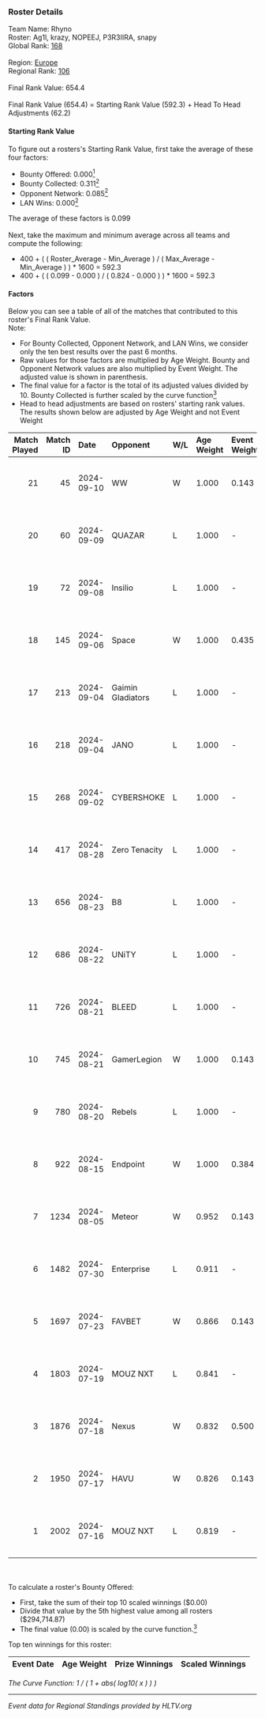 ### Roster Details<br />
Team Name: Rhyno<br />
Roster: Ag1l, krazy, NOPEEJ, P3R3IIRA, snapy<br />
Global Rank: [168](../../standings_global_2024_09_11.md)<br />
<br />
Region: [Europe]( ../../standings_europe_2024_09_11.md)<br />
Regional Rank: [106]( ../../standings_europe_2024_09_11.md)<br />
<br />
Final Rank Value:  654.4<br />
<br />
Final Rank Value (654.4) = Starting Rank Value (592.3) + Head To Head Adjustments (62.2)<br />

#### Starting Rank Value<br />
To figure out a rosters's Starting Rank Value, first take the average of these four factors:<br />
- Bounty Offered: 0.000[<sup>1</sup>](#table2)
- Bounty Collected: 0.311[<sup>2</sup>](#table1)
- Opponent Network: 0.085[<sup>2</sup>](#table1)
- LAN Wins: 0.000[<sup>2</sup>](#table1)

The average of these factors is 0.099<br />
<br />
Next, take the maximum and minimum average across all teams and compute the following:<br />
- 400 + ( ( Roster_Average - Min_Average ) / ( Max_Average - Min_Average ) ) * 1600 = 592.3
- 400 + ( ( 0.099 - 0.000 ) / ( 0.824 - 0.000 ) ) * 1600 = 592.3


#### Factors<br />
Below you can see a table of all of the matches that contributed to this roster's Final Rank Value.<br />
Note:<br />

- For Bounty Collected, Opponent Network, and LAN Wins, we consider only the ten best results over the past 6 months.
- Raw values for those factors are multiplied by Age Weight. Bounty and Opponent Network values are also multiplied by Event Weight. The adjusted value is shown in parenthesis.
- The final value for a factor is the total of its adjusted values divided by 10. Bounty Collected is further scaled by the curve function[<sup>3</sup>](#curveFunction)
- Head to head adjustments are based on rosters' starting rank values. The results shown below are adjusted by Age Weight and not Event Weight
<span id="table1"></span><br />


| Match Played | Match ID | Date       | Opponent          | W/L | Age Weight | Event Weight | Bounty Collected | Opponent Network | LAN Wins  | H2H Adj. | Roster                               |
| -: | -: | :- | :- | :- | :- | :- | :- | :- | :- | -: | :- |
|           21 |       45 | 2024-09-10 | WW                | W   | 1.000      | 0.143        | 0.000 (0.000)    | 0.000 (0.000)    | 0 (0.000) |     5.67 | Ag1l, krazy, NOPEEJ, P3R3IIRA, snapy |
|           20 |       60 | 2024-09-09 | QUAZAR            | L   | 1.000      | -            | -                | -                | -         |   -20.78 | Ag1l, krazy, NOPEEJ, P3R3IIRA, snapy |
|           19 |       72 | 2024-09-08 | Insilio           | L   | 1.000      | -            | -                | -                | -         |    -6.17 | Ag1l, krazy, NOPEEJ, P3R3IIRA, snapy |
|           18 |      145 | 2024-09-06 | Space             | W   | 1.000      | 0.435        | 0.004 (0.002)    | 0.478 (0.208)    | 0 (0.000) |    18.89 | Ag1l, krazy, NOPEEJ, P3R3IIRA, snapy |
|           17 |      213 | 2024-09-04 | Gaimin Gladiators | L   | 1.000      | -            | -                | -                | -         |    -5.07 | Ag1l, krazy, NOPEEJ, P3R3IIRA, snapy |
|           16 |      218 | 2024-09-04 | JANO              | L   | 1.000      | -            | -                | -                | -         |   -17.35 | Ag1l, krazy, NOPEEJ, P3R3IIRA, snapy |
|           15 |      268 | 2024-09-02 | CYBERSHOKE        | L   | 1.000      | -            | -                | -                | -         |    -4.75 | Ag1l, krazy, NOPEEJ, P3R3IIRA, snapy |
|           14 |      417 | 2024-08-28 | Zero Tenacity     | L   | 1.000      | -            | -                | -                | -         |    -4.88 | Ag1l, krazy, NOPEEJ, P3R3IIRA, snapy |
|           13 |      656 | 2024-08-23 | B8                | L   | 1.000      | -            | -                | -                | -         |    -2.62 | Ag1l, DDias, krazy, snapy, TMKj      |
|           12 |      686 | 2024-08-22 | UNiTY             | L   | 1.000      | -            | -                | -                | -         |    -6.64 | Ag1l, DDias, krazy, snapy, TMKj      |
|           11 |      726 | 2024-08-21 | BLEED             | L   | 1.000      | -            | -                | -                | -         |    -2.81 | Ag1l, DDias, krazy, snapy, TMKj      |
|           10 |      745 | 2024-08-21 | GamerLegion       | W   | 1.000      | 0.143        | 0.196 (0.028)    | 0.586 (0.084)    | 0 (0.000) |    28.71 | Ag1l, DDias, krazy, snapy, TMKj      |
|            9 |      780 | 2024-08-20 | Rebels            | L   | 1.000      | -            | -                | -                | -         |    -6.20 | Ag1l, DDias, krazy, snapy, TMKj      |
|            8 |      922 | 2024-08-15 | Endpoint          | W   | 1.000      | 0.384        | 0.066 (0.025)    | 0.703 (0.270)    | 0 (0.000) |    26.80 | Ag1l, DDias, krazy, snapy, TMKj      |
|            7 |     1234 | 2024-08-05 | Meteor            | W   | 0.952      | 0.143        | 0.011 (0.002)    | 0.124 (0.017)    | 0 (0.000) |    18.41 | Ag1l, DDias, krazy, snapy, TMKj      |
|            6 |     1482 | 2024-07-30 | Enterprise        | L   | 0.911      | -            | -                | -                | -         |    -5.50 | Ag1l, DDias, krazy, snapy, TMKj      |
|            5 |     1697 | 2024-07-23 | FAVBET            | W   | 0.866      | 0.143        | 0.002 (0.000)    | 0.673 (0.083)    | 0 (0.000) |    21.00 | Ag1l, DDias, krazy, snapy, TMKj      |
|            4 |     1803 | 2024-07-19 | MOUZ NXT          | L   | 0.841      | -            | -                | -                | -         |    -2.57 | Ag1l, DDias, krazy, snapy, TMKj      |
|            3 |     1876 | 2024-07-18 | Nexus             | W   | 0.832      | 0.500        | 0.009 (0.004)    | 0.415 (0.173)    | 0 (0.000) |    17.45 | Ag1l, DDias, krazy, snapy, TMKj      |
|            2 |     1950 | 2024-07-17 | HAVU              | W   | 0.826      | 0.143        | 0.000 (0.000)    | 0.126 (0.015)    | 0 (0.000) |    12.75 | Ag1l, DDias, krazy, snapy, TMKj      |
|            1 |     2002 | 2024-07-16 | MOUZ NXT          | L   | 0.819      | -            | -                | -                | -         |    -2.17 | Ag1l, DDias, krazy, snapy, TMKj      |

<br />
<span id="table2"></span><br />
To calculate a roster's Bounty Offered:<br />

- First, take the sum of their top 10 scaled winnings ($0.00)
- Divide that value by the 5th highest value among all rosters ($294,714.87)
- The final value (0.00) is scaled by the curve function.[<sup>3</sup>](#curveFunction)

Top ten winnings for this roster:<br />

| Event Date | Age Weight | Prize Winnings | Scaled Winnings |
| :- | -: | :- | :- |


<span id="curveFunction"></span>_The Curve Function: 1 / ( 1 + abs( log10( x ) ) )_<br />

---
_Event data for Regional Standings provided by HLTV.org_<br />
